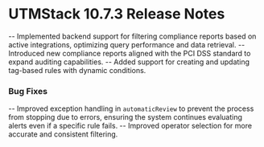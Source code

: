 # UTMStack 10.7.3 Release Notes
-- Implemented backend support for filtering compliance reports based on active integrations, optimizing query performance and data retrieval.
-- Introduced new compliance reports aligned with the PCI DSS standard to expand auditing capabilities.
-- Added support for creating and updating tag-based rules with dynamic conditions.

### Bug Fixes
-- Improved exception handling in `automaticReview` to prevent the process from stopping due to errors, ensuring the system continues evaluating alerts even if a specific rule fails.
-- Improved operator selection for more accurate and consistent filtering.